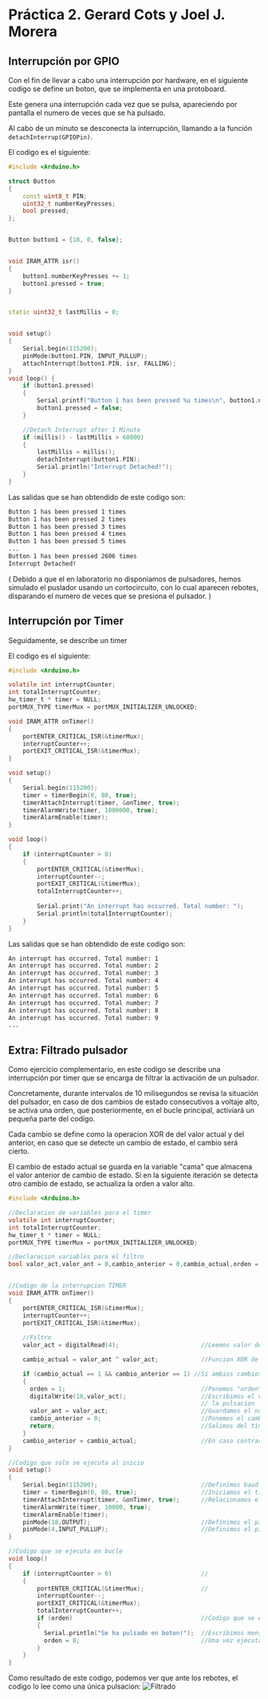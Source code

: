 # Práctica 2. Gerard Cots y Joel J. Morera

## Interrupción por GPIO

Con el fin de llevar a cabo una interrupción por hardware, en el siguiente codigo se define un boton, que se implementa en una protoboard. 

Este genera una interrupción cada vez que se pulsa, apareciendo por pantalla el numero de veces que se ha pulsado. 

Al cabo de un minuto se desconecta la interrupción, llamando a la función `detachInterrup(GPIOPin)`.

El codigo es el siguiente:

```cpp
#include <Arduino.h>

struct Button 
{
    const uint8_t PIN;
    uint32_t numberKeyPresses;
    bool pressed;
};


Button button1 = {18, 0, false};


void IRAM_ATTR isr()
{
    button1.numberKeyPresses += 1;
    button1.pressed = true;
}


static uint32_t lastMillis = 0;


void setup() 
{
    Serial.begin(115200);
    pinMode(button1.PIN, INPUT_PULLUP);
    attachInterrupt(button1.PIN, isr, FALLING);
}
void loop() {
    if (button1.pressed) 
    {
        Serial.printf("Button 1 has been pressed %u times\n", button1.numberKeyPresses);
        button1.pressed = false;
    }

    //Detach Interrupt after 1 Minute
    if (millis() - lastMillis > 60000) 
    {
        lastMillis = millis();
        detachInterrupt(button1.PIN);
        Serial.println("Interrupt Detached!");
    }
} 
```

Las salidas que se han obtendido de este codigo son:

```bash
Button 1 has been pressed 1 times
Button 1 has been pressed 2 times
Button 1 has been pressed 3 times
Button 1 has been pressed 4 times
Button 1 has been pressed 5 times
...
Button 1 has been pressed 2606 times
Interrupt Detached!
```

( Debido a que el en laboratorio no disponiamos de pulsadores, hemos simulado el puslador usando un cortocircuito, con lo cual aparecen rebotes, disparando el numero de veces que se presiona el pulsador. )

## Interrupción por Timer

Seguidamente, se describe un timer

El codigo es el siguiente:

```c
#include <Arduino.h>

volatile int interruptCounter;
int totalInterruptCounter;
hw_timer_t * timer = NULL;
portMUX_TYPE timerMux = portMUX_INITIALIZER_UNLOCKED;

void IRAM_ATTR onTimer()
{
    portENTER_CRITICAL_ISR(&timerMux);
    interruptCounter++;
    portEXIT_CRITICAL_ISR(&timerMux);
}

void setup() 
{
    Serial.begin(115200);
    timer = timerBegin(0, 80, true);
    timerAttachInterrupt(timer, &onTimer, true);
    timerAlarmWrite(timer, 1000000, true);
    timerAlarmEnable(timer);
}

void loop() 
{
    if (interruptCounter > 0)
    {
        portENTER_CRITICAL(&timerMux);
        interruptCounter--;
        portEXIT_CRITICAL(&timerMux);
        totalInterruptCounter++;
        
        Serial.print("An interrupt has occurred. Total number: ");
        Serial.println(totalInterruptCounter);
    }
}
```

Las salidas que se han obtendido de este codigo son:

```bash
An interrupt has occurred. Total number: 1
An interrupt has occurred. Total number: 2
An interrupt has occurred. Total number: 3
An interrupt has occurred. Total number: 4
An interrupt has occurred. Total number: 5
An interrupt has occurred. Total number: 6
An interrupt has occurred. Total number: 7
An interrupt has occurred. Total number: 8
An interrupt has occurred. Total number: 9
...
```

## Extra: Filtrado pulsador

Como ejercicio complementario, en este codigo se describe una interrupción por timer que se encarga de filtrar la activación de un pulsador.

Concretamente, durante intervalos de 10 milisegundos se revisa la situación del pulsador, en caso de dos cambios de estado consecutivos a voltaje alto, se activa una orden, que posteriormente, en el bucle principal, activiará un pequeña parte del codigo.

Cada cambio se define como la operacion XOR de del valor actual y del anterior, en caso que se detecte un cambio de estado, el cambio será cierto.

El cambio de estado actual se guarda en la variable "cama" que almacena el valor anterior de cambio de estado. Si en la siguiente iteración se detecta otro cambio de estado, se actualiza la orden a valor alto.

```c
#include <Arduino.h>

//Declaracion de variables para el timer
volatile int interruptCounter;
int totalInterruptCounter;
hw_timer_t * timer = NULL;
portMUX_TYPE timerMux = portMUX_INITIALIZER_UNLOCKED;

//Declaracion variables para el filtro
bool valor_act,valor_ant = 0,cambio_anterior = 0,cambio_actual,orden = 0;


//Codigo de la interrupcion TIMER
void IRAM_ATTR onTimer()
{
    portENTER_CRITICAL_ISR(&timerMux);
    interruptCounter++;
    portEXIT_CRITICAL_ISR(&timerMux);
    
    //Filtro
    valor_act = digitalRead(4);                       //Leemos valor del pin donde esta  connectado el pulsador

    cambio_actual = valor_ant ^ valor_act;            //Funcion XOR de valor anterior y actual

    if (cambio_actual == 1 && cambio_anterior == 1) //Si ambios cambios estan a nivel alto:
    {
      orden = 1;                                      //Ponemos "orden" en valor alto
      digitalWrite(18,valor_act);                     //Escribimos el valor por el pin 18 para ver cuando se efectua
                                                      // la pulsacion
      valor_ant = valor_act;                          //Guardamos el nuevo valor en el valor anterior                                  
      cambio_anterior = 0;                            //Ponemos el cambio anterior a 0
      return;                                         //Salimos del timer
    }
    cambio_anterior = cambio_actual;                  //En caso contrario guardamos el cambio en la variable cambio anterior
}

//Codigo que solo se ejecuta al inicio
void setup() 
{
    Serial.begin(115200);                             //Definimos baud rate
    timer = timerBegin(0, 80, true);                  //Iniciamos el timer
    timerAttachInterrupt(timer, &onTimer, true);      //Relacionamos el timer a la funcion
    timerAlarmWrite(timer, 10000, true);              
    timerAlarmEnable(timer);
    pinMode(18,OUTPUT);                               //Definimos el pin 18 como salida
    pinMode(4,INPUT_PULLUP);                          //Definimos el pin 4 como entrada "pull up"(Necesaria en pulsador)
}

//Codigo que se ejecuta en bucle
void loop() 
{
    if (interruptCounter > 0)                         //
    {
        portENTER_CRITICAL(&timerMux);                //
        interruptCounter--;
        portEXIT_CRITICAL(&timerMux);
        totalInterruptCounter++;
        if (orden)                                    //Codigo que se ejecuta si se recibe la orden
        {
          Serial.println("Se ha pulsado en boton!");  //Escribimos mensaje de confirmacion
          orden = 0;                                  //Una vez ejecutado, reiniciamos la variable
        }
    }
}
```

Como resultado de este codigo, podemos ver que ante los rebotes, el codigo lo lee como una única pulsacion:
![Filtrado](https://github.com/gerardcotsescude/P2-morera-cots.git/blob/main/vlcsnap-2023-03-03-01h30m53s959.png?raw=true)